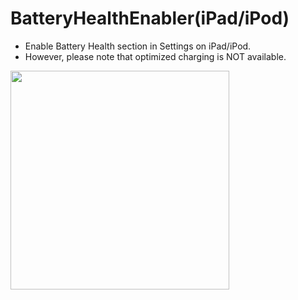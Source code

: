 # BatteryHealthEnabler(iPad/iPod) 
* Enable Battery Health section in Settings on iPad/iPod. 
* However, please note that optimized charging is NOT available.  
<img src="http://brendonjkding.github.io/depictions/web/com.brend0n.batteryhealthenabler/1.PNG" width="350" >

